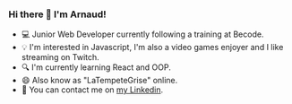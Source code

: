 ### Hi there 👋 I'm Arnaud!

- 💻 Junior Web Developer currently following a training at Becode.
- 💡 I'm interested in Javascript, I'm also a video games enjoyer and I like streaming on Twitch.
- 🔍 I'm currently learning React and OOP.
- 😄 Also know as "LaTempeteGrise" online.
- 💬 You can contact me on [my Linkedin](https://www.linkedin.com/in/arnaud-dalcq/).


<!--
**DalcqArnaud/DalcqArnaud** is a ✨ _special_ ✨ repository because its `README.md` (this file) appears on your GitHub profile.

Here are some ideas to get you started:

- 🔭 I’m currently working on ...
- 🌱 I’m currently learning ...
- 👯 I’m looking to collaborate on ...
- 🤔 I’m looking for help with ...
- 💬 Ask me about ...
- 📫 How to reach me: ...
- 😄 Pronouns: ...
- ⚡ Fun fact: ...
-->
